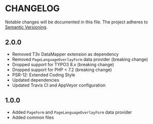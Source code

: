 CHANGELOG
=========

Notable changes will be documented in this file. The project adheres to [Semantic Versioning].

2.0.0
-----

* Removed T3v DataMapper extension as dependency
* Removed `PageLanguageOverlayForm` data provider (breaking change)
* Dropped support for TYPO3 8.x (breaking change)
* Dropped support for PHP < 7.2 (breaking change)
* PSR-12: Extended Coding Style
* Updated dependencies
* Updated Travis CI and AppVeyor configuration

1.0.0
-----

* Added `PageForm` and `PageLanguageOverlayForm` data provider
* Added common files

[Semantic Versioning]: http://semver.org "Semantic Versioning"
